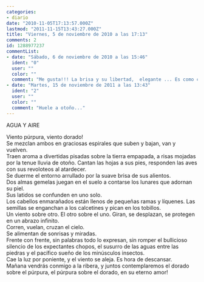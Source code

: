 ```yaml
---
categories:
- diario
date: "2010-11-05T17:13:57.000Z"
lastmod: "2011-11-15T13:43:27.000Z"
title: "Viernes, 5 de noviembre de 2010 a las 17:13"
comments: 2
id: 1288977237
commentList:
- date: "Sábado, 6 de noviembre de 2010 a las 15:46"
  ident: "0"
  user: ""
  color: ""
  comment: "Me gusta!!! La brisa y su libertad,  elegante ... Es como cerrar los ojos y dejar que te lleve a otro sitio parando el tiempo. Relajación absoluta."
- date: "Martes, 15 de noviembre de 2011 a las 13:43"
  ident: "2"
  user: ""
  color: ""
  comment: "Huele a otoño..."
---
```


AGUA Y AIRE  
  
Viento púrpura, viento dorado!  
Se mezclan ambos en graciosas espirales que suben y bajan, van y vuelven.  
Traen aroma a divertidas pisadas sobre la tierra empapada, a risas mojadas por la tenue lluvia de otoño. Cantan las hojas a sus pies, responden las aves con sus revoloteos al atardecer.  
Se duerme el entorno arrullado por la suave brisa de sus alientos.  
Dos almas gemelas juegan en el suelo a contarse los lunares que adornan su piel.  
Sus latidos se confunden en uno solo.  
Los cabellos enmarañados están llenos de pequeñas ramas y líquenes. Las semillas se enganchan a los calcetines y pican en los tobillos.  
Un viento sobre otro. El otro sobre el uno. Giran, se desplazan, se protegen en un abrazo infinito.  
Corren, vuelan, cruzan el cielo.  
Se alimentan de sonrisas y miradas.  
Frente con frente, sin palabras todo lo expresan, sin romper el bullicioso silencio de los expectantes chopos, el susurro de las aguas entre las piedras y el pacífico sueño de los minúsculos insectos.  
Cae la luz por poniente, y el viento se aleja. Es hora de descansar.  
Mañana vendrás conmigo a la ribera, y juntos contemplaremos el dorado sobre el púrpura, el púrpura sobre el dorado, en su eterno amor!
